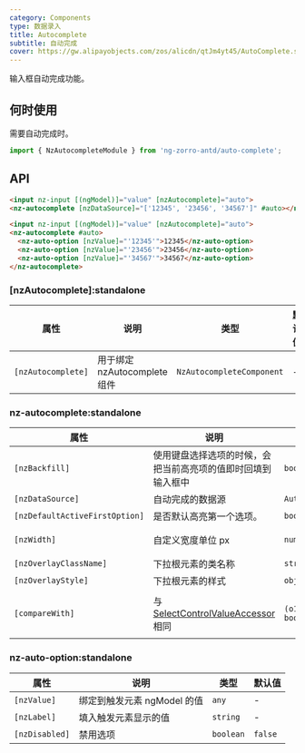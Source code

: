 ```yaml
---
category: Components
type: 数据录入
title: Autocomplete
subtitle: 自动完成
cover: https://gw.alipayobjects.com/zos/alicdn/qtJm4yt45/AutoComplete.svg
---
```


输入框自动完成功能。

## 何时使用

需要自动完成时。

```ts
import { NzAutocompleteModule } from 'ng-zorro-antd/auto-complete';
```

## API

```html
<input nz-input [(ngModel)]="value" [nzAutocomplete]="auto">
<nz-autocomplete [nzDataSource]="['12345', '23456', '34567']" #auto></nz-autocomplete>
```

```html
<input nz-input [(ngModel)]="value" [nzAutocomplete]="auto">
<nz-autocomplete #auto>
  <nz-auto-option [nzValue]="'12345'">12345</nz-auto-option>
  <nz-auto-option [nzValue]="'23456'">23456</nz-auto-option>
  <nz-auto-option [nzValue]="'34567'">34567</nz-auto-option>
</nz-autocomplete>
```

### [nzAutocomplete]:standalone

| 属性                 | 说明                     | 类型                        | 默认值 |
|--------------------|------------------------|---------------------------|-----|
| `[nzAutocomplete]` | 用于绑定 nzAutocomplete 组件 | `NzAutocompleteComponent` | -   |

### nz-autocomplete:standalone

| 属性                             | 说明                                                                                          | 类型                              | 默认值                             |
|--------------------------------|---------------------------------------------------------------------------------------------|---------------------------------|---------------------------------|
| `[nzBackfill]`                 | 使用键盘选择选项的时候，会把当前高亮项的值即时回填到输入框中                                                              | `boolean`                       | `false`                         |
| `[nzDataSource]`               | 自动完成的数据源                                                                                    | `AutocompleteDataSource`        | -                               |
| `[nzDefaultActiveFirstOption]` | 是否默认高亮第一个选项。                                                                                | `boolean`                       | `true`                          |
| `[nzWidth]`                    | 自定义宽度单位 px                                                                                  | `number`                        | 触发元素宽度                          |
| `[nzOverlayClassName]`         | 下拉根元素的类名称                                                                                   | `string`                        | -                               |
| `[nzOverlayStyle]`             | 下拉根元素的样式                                                                                    | `object`                        | -                               |
| `[compareWith]`                | 与 [SelectControlValueAccessor](https://angular.dev/api/forms/SelectControlValueAccessor) 相同 | `(o1: any, o2: any) => boolean` | `(o1: any, o2: any) => o1===o2` |

### nz-auto-option:standalone

| 属性             | 说明                 | 类型        | 默认值     |
|----------------|--------------------|-----------|---------|
| `[nzValue]`    | 绑定到触发元素 ngModel 的值 | `any`     | -       |
| `[nzLabel]`    | 填入触发元素显示的值         | `string`  | -       |
| `[nzDisabled]` | 禁用选项               | `boolean` | `false` |

